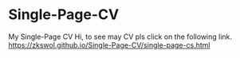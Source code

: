 # Single-Page-CV
My Single-Page CV
Hi, to see may CV pls click on the following link.
https://zkswol.github.io/Single-Page-CV/single-page-cs.html
